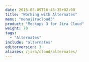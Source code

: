 ```yaml
---
date: 2015-05-09T16:46:35+02:00
title: "Working with Alternates"
menu: "menujiracloud3"
product: "Mockups 3 for Jira Cloud"
weight: 70
tags:
  - "Alternates"
include: "alternates"
editorversion: 3
aliases: /jira/cloud/alternates/
---
```

